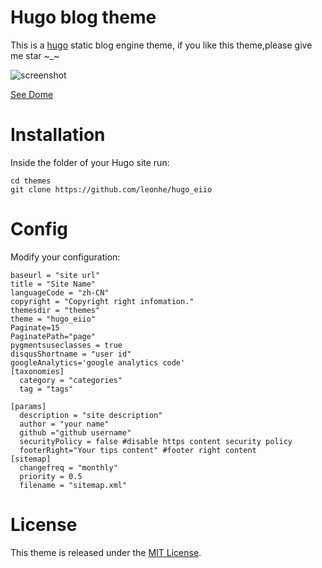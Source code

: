 # Hugo blog theme

This is a [hugo](https://gohugo.io/) static blog engine theme, if you like this theme,please give me star  ~_~

![screenshot](https://raw.githubusercontent.com/leonhe/hugo_eiio/master/images/screenshot.png)

[See Dome](https://feiio.com)

# Installation
Inside the folder of your Hugo site run:

```
cd themes
git clone https://github.com/leonhe/hugo_eiio

```

# Config
Modify your configuration:
```
baseurl = "site url"
title = "Site Name"
languageCode = "zh-CN"
copyright = "Copyright right infomation."
themesdir = "themes"
theme = "hugo_eiio"
Paginate=15 
PaginatePath="page"
pygmentsuseclasses = true
disqusShortname = "user id"
googleAnalytics='google analytics code'
[taxonomies]
  category = "categories"
  tag = "tags"

[params]
  description = "site description"
  author = "your name"
  github ="github username"
  securityPolicy = false #disable https content security policy
  footerRight="Your tips content" #footer right content
[sitemap]
  changefreq = "monthly"
  priority = 0.5
  filename = "sitemap.xml"

```

# License
This theme is released under the [MIT License](https://github.com/laobe/hugo-laobe/blob/master/LICENSE).
